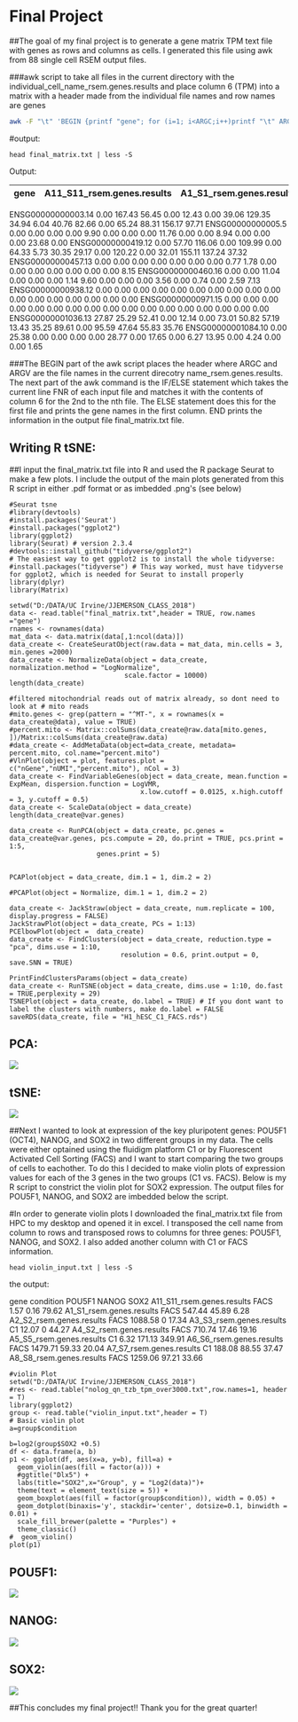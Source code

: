 Final Project
=============

##The goal of my final project is to generate a gene matrix TPM text file with genes as rows and columns as cells. I generated this file using awk from 88 single cell RSEM output files. 

###awk script to take all files in the current directory with the individual_cell_name_rsem.genes.results and place column 6 (TPM) into a matrix with a header made from the individual file names and row names are genes

```bash
awk -F "\t" 'BEGIN {printf "gene"; for (i=1; i<ARGC;i++)printf "\t" ARGV[i]; printf "\n" } {if (x[FNR]) {x[FNR] = sprintf("%s\t%s", x[FNR], $6)} else {x[FNR] = sprintf("%s%s\t%s",x[FNR],$1,$6)}}  END {for (i=1;i<=FNR;++i) print x[i]}' *_rsem.genes.results > final_matrix.txt
```
#output:
```
head final_matrix.txt | less -S

```
Output:

gene   |  A11_S11_rsem.genes.results  |    A1_S1_rsem.genes.results   |     A2_S2_rsem.genes.results   |     A3_S3_rsem.genes.results   |     A4_S2_rsem.genes.result  
-------------------|---------------------|-----------------------|-----------------------|----------------------------|----------------------------
ENSG00000000003.14      0.00    167.43  56.45   0.00    12.43   0.00    39.06   129.35  34.94   6.04    40.76   82.66   0.00    65.24   88.31   156.17  97.71
ENSG00000000005.5       0.00    0.00    0.00    0.00    9.90    0.00    0.00    0.00    11.76   0.00    0.00    8.94    0.00    0.00    0.00    23.68   0.00
ENSG00000000419.12      0.00    57.70   116.06  0.00    109.99  0.00    64.33   5.73    30.35   29.17   0.00    120.22  0.00    32.01   155.11  137.24  37.32
ENSG00000000457.13      0.00    0.00    0.00    0.00    0.00    0.00    0.00    0.77    1.78    0.00    0.00    0.00    0.00    0.00    0.00    0.00    8.15
ENSG00000000460.16      0.00    0.00    11.04   0.00    0.00    0.00    1.14    9.60    0.00    0.00    0.00    3.56    0.00    0.74    0.00    2.59    7.13
ENSG00000000938.12      0.00    0.00    0.00    0.00    0.00    0.00    0.00    0.00    0.00    0.00    0.00    0.00    0.00    0.00    0.00    0.00    0.00
ENSG00000000971.15      0.00    0.00    0.00    0.00    0.00    0.00    0.00    0.00    0.00    0.00    0.00    0.00    0.00    0.00    0.00    0.00    0.00
ENSG00000001036.13      27.87   25.29   52.41   0.00    12.14   0.00    73.01   50.82   57.19   13.43   35.25   89.61   0.00    95.59   47.64   55.83   35.76
ENSG00000001084.10      0.00    25.38   0.00    0.00    0.00    0.00    28.77   0.00    17.65   0.00    6.27    13.95   0.00    4.24    0.00    0.00    1.65



###The BEGIN part of the awk script places the header where ARGC and ARGV are the file names in the current direcotry name_rsem.genes.results.  The next part of the awk command is the IF/ELSE statement which takes the current line FNR of each input file and matches it with the contents of column 6 for the 2nd to the nth file.  The ELSE statement does this for the first file and prints the gene names in the first column.  END prints the information in the output file final_matrix.txt file.

Writing R tSNE:
--------------
##I input the final_matrix.txt file into R and used the R package Seurat to make a few plots. I include the output of the main plots generated from this R script in either .pdf format or as imbedded .png's (see below)

```
#Seurat tsne
#library(devtools)
#install.packages('Seurat')
#install.packages("ggplot2")
library(ggplot2)
library(Seurat) # version 2.3.4
#devtools::install_github("tidyverse/ggplot2")
# The easiest way to get ggplot2 is to install the whole tidyverse:
#install.packages("tidyverse") # This way worked, must have tidyverse for ggplot2, which is needed for Seurat to install properly
library(dplyr)
library(Matrix)
```
```
setwd("D:/DATA/UC Irvine/JJEMERSON_CLASS_2018")
data <- read.table("final_matrix.txt",header = TRUE, row.names ="gene")
rnames <- rownames(data)
mat_data <- data.matrix(data[,1:ncol(data)])
data_create <- CreateSeuratObject(raw.data = mat_data, min.cells = 3, min.genes =2000)
data_create <- NormalizeData(object = data_create, normalization.method = "LogNormalize", 
                             scale.factor = 10000)
length(data_create)

#filtered mitochondrial reads out of matrix already, so dont need to look at # mito reads
#mito.genes <- grep(pattern = "^MT-", x = rownames(x = data_create@data), value = TRUE)
#percent.mito <- Matrix::colSums(data_create@raw.data[mito.genes, ])/Matrix::colSums(data_create@raw.data)
#data_create <- AddMetaData(object=data_create, metadata= percent.mito, col.name="percent.mito")
#VlnPlot(object = plot, features.plot = c("nGene","nUMI","percent.mito"), nCol = 3)
data_create <- FindVariableGenes(object = data_create, mean.function = ExpMean, dispersion.function = LogVMR, 
                                 x.low.cutoff = 0.0125, x.high.cutoff = 3, y.cutoff = 0.5)
data_create <- ScaleData(object = data_create)
length(data_create@var.genes)

data_create <- RunPCA(object = data_create, pc.genes = data_create@var.genes, pcs.compute = 20, do.print = TRUE, pcs.print = 1:5, 
                      genes.print = 5)
```
```

PCAPlot(object = data_create, dim.1 = 1, dim.2 = 2)

#PCAPlot(object = Normalize, dim.1 = 1, dim.2 = 2) 

data_create <- JackStraw(object = data_create, num.replicate = 100, display.progress = FALSE)
JackStrawPlot(object = data_create, PCs = 1:13)
PCElbowPlot(object =  data_create)
data_create <- FindClusters(object = data_create, reduction.type = "pca", dims.use = 1:10, 
                            resolution = 0.6, print.output = 0, save.SNN = TRUE)

PrintFindClustersParams(object = data_create)
data_create <- RunTSNE(object = data_create, dims.use = 1:10, do.fast = TRUE,perplexity = 29)
TSNEPlot(object = data_create, do.label = TRUE) # If you dont want to label the clusters with numbers, make do.label = FALSE
saveRDS(data_create, file = "H1_hESC_C1_FACS.rds")
``` 

PCA:
----
![](PCA.png)


tSNE:
----
![](tsne.png)


##Next I wanted to look at expression of the key pluripotent genes: POU5F1 (OCT4), NANOG, and SOX2 in two different groups in my data.  The cells were either optained using the fluidigm platform C1 or by Fluorescent Activated Cell Sorting (FACS) and I want to start comparing the two groups of cells to eachother.  To do this I decided to make violin plots of expression values for each of the 3 genes in the two groups (C1 vs. FACS).  Below is my R script to constrict the violin plot for SOX2 expression. The output files for POU5F1, NANOG, and SOX2 are imbedded below the script.

#In order to generate violin plots I downloaded the final_matrix.txt file from HPC to my desktop and opened it in excel.  I transposed the cell name from column to rows and transposed rows to columns for three genes: POU5F1, NANOG, and SOX2. I also added another column with C1 or FACS information.


```
head violin_input.txt | less -S

```
the output:

gene    condition       POU5F1  NANOG   SOX2
A11_S11_rsem.genes.results      FACS    1.57    0.16    79.62
A1_S1_rsem.genes.results        FACS    547.44  45.89   6.28
A2_S2_rsem.genes.results        FACS    1088.58 0       17.34
A3_S3_rsem.genes.results        C1      12.07   0       44.27
A4_S2_rsem.genes.results        FACS    710.74  17.46   19.16
A5_S5_rsem.genes.results        C1      6.32    171.13  349.91
A6_S6_rsem.genes.results        FACS    1479.71 59.33   20.04
A7_S7_rsem.genes.results        C1      188.08  88.55   37.47
A8_S8_rsem.genes.results        FACS    1259.06 97.21   33.66


```
#violin Plot
setwd("D:/DATA/UC Irvine/JJEMERSON_CLASS_2018")
#res <- read.table("nolog_qn_tzb_tpm_over3000.txt",row.names=1, header = T)
library(ggplot2)
group <- read.table("violin_input.txt",header = T)
# Basic violin plot
a=group$condition
```
```
b=log2(group$SOX2 +0.5)
df <- data.frame(a, b)
p1 <- ggplot(df, aes(x=a, y=b), fill=a) + 
  geom_violin(aes(fill = factor(a))) +
  #ggtitle("Dlx5") + 
  labs(title="SOX2",x="Group", y = "Log2(data)")+
  theme(text = element_text(size = 5)) + 
  geom_boxplot(aes(fill = factor(group$condition)), width = 0.05) + 
  geom_dotplot(binaxis='y', stackdir='center', dotsize=0.1, binwidth = 0.01) +
  scale_fill_brewer(palette = "Purples") +
  theme_classic()
#  geom_violin()
plot(p1)
```

POU5F1:
-------
![](Violin_plot_pou5f1.png)

NANOG:
-----
![](violin_plot_nanog.png)

SOX2:
----
![](Violin_plot_sox2.png)


##This concludes my final project!! Thank you for the great quarter!


